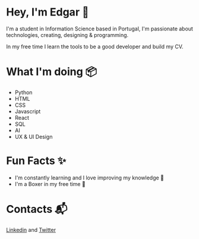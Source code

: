 <h1>Hey, I'm Edgar 👋</h1>
<p>I'm a student in Information Science based in Portugal, I'm passionate about technologies, creating, designing & programming.</p>
<p>In my free time I learn the tools to be a good developer and build my CV.</p>
<h1>What I'm doing 📦</h1>
<ul>
  <li>Python</li>
  <li>HTML</li>
  <li>CSS</li>
  <li>Javascript</li>
  <li>React</li>
  <li>SQL</li>
  <li>AI</li>
  <li>UX & UI Design</li>
</ul>
<h1>Fun Facts ✨</h1>
<ul>
  <li>I'm constantly learning and I love improving my knowledge 📖</li>
  <li>I'm a Boxer in my free time 🥊</li>
</ul>
<h1>Contacts 📬</h1>
<a href="https://www.linkedin.com/in/edgar-airault/">Linkedin</a> and <a href="https://twitter.com/AiraultEdgar">Twitter</a>

<!---
Garedyy/Garedyy is a ✨ special ✨ repository because its `README.md` (this file) appears on your GitHub profile.
You can click the Preview link to take a look at your changes.
--->
